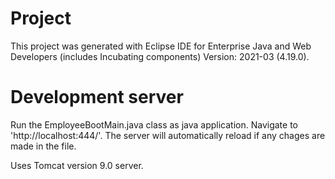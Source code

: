 # Project

This project was generated with Eclipse IDE for Enterprise Java and Web Developers (includes Incubating components) Version: 2021-03 (4.19.0).

# Development server

Run the EmployeeBootMain.java class as java application. Navigate to 'http://localhost:444/'. The server will automatically reload if any chages 
are made in the file.

Uses Tomcat version 9.0 server.
